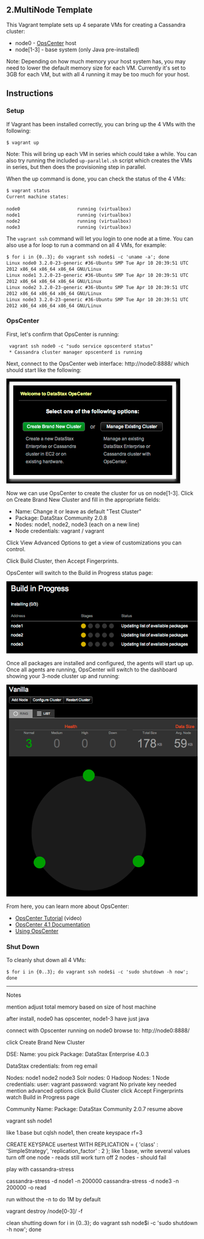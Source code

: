 ## 2.MultiNode Template

This Vagrant template sets up 4 separate VMs for creating a Cassandra cluster:

* node0 - [OpsCenter](http://www.datastax.com/what-we-offer/products-services/datastax-opscenter) host
* node[1-3] - base system (only Java pre-installed)

Note: Depending on how much memory your host system has, you may need to lower the default memory size for each VM. Currently it's set to 3GB for each VM, but with all 4 running it may be too much for your host.

## Instructions

### Setup

If Vagrant has been installed correctly, you can bring up the 4 VMs with the following:

```
$ vagrant up
```

Note: This will bring up each VM in series which could take a while. You can also try running the included `up-parallel.sh` script which creates the VMs in series, but then does the provisioning step in parallel.

When the up command is done, you can check the status of the 4 VMs:

```
$ vagrant status
Current machine states:

node0                     running (virtualbox)
node1                     running (virtualbox)
node2                     running (virtualbox)
node3                     running (virtualbox)
```

The `vagrant ssh` command will let you login to one node at a time. You can also use a for loop to run a command on all 4 VMs, for example:

```
$ for i in {0..3}; do vagrant ssh node$i -c 'uname -a'; done
Linux node0 3.2.0-23-generic #36-Ubuntu SMP Tue Apr 10 20:39:51 UTC 2012 x86_64 x86_64 x86_64 GNU/Linux
Linux node1 3.2.0-23-generic #36-Ubuntu SMP Tue Apr 10 20:39:51 UTC 2012 x86_64 x86_64 x86_64 GNU/Linux
Linux node2 3.2.0-23-generic #36-Ubuntu SMP Tue Apr 10 20:39:51 UTC 2012 x86_64 x86_64 x86_64 GNU/Linux
Linux node3 3.2.0-23-generic #36-Ubuntu SMP Tue Apr 10 20:39:51 UTC 2012 x86_64 x86_64 x86_64 GNU/Linux
```

### OpsCenter

First, let's confirm that OpsCenter is running:

```
 vagrant ssh node0 -c "sudo service opscenterd status"
 * Cassandra cluster manager opscenterd is running
```

Next, connect to the OpsCenter web interface: http://node0:8888/ which should start like the following:

![OpsCenter Start Screenshot](images/OpsCenterStart.png)

Now we can use OpsCenter to create the cluster for us on node[1-3]. Click on Create Brand New Cluster and fill in the appropriate fields:

* Name: Change it or leave as default "Test Cluster"
* Package: DataStax Community 2.0.8
* Nodes: node1, node2, node3 (each on a new line)
* Node credentials: vagrant / vagrant

Click View Advanced Options to get a view of customizations you can control.

Click Build Cluster, then Accept Fingerprints.

OpsCenter will switch to the Build in Progress status page:

![Build in Progress Screenshot](images/BuildProgress.png)

Once all packages are installed and configured, the agents will start up up. Once all agents are running, OpsCenter will switch to the dashboard showing your 3-node cluster up and running: 

![Build Complete Screenshot](images/BuildComplete.png)

From here, you can learn more about OpsCenter:

* [OpsCenter Tutorial](http://www.datastax.com/resources/tutorials/overview-opscenter) (video)
* [OpsCenter 4.1 Documentation](http://www.datastax.com/documentation/opscenter/4.1/opsc/about_c.html)
* [Using OpsCenter](http://www.datastax.com/documentation/opscenter/4.1/opsc/online_help/opscUsing_g.html)


### Shut Down

To cleanly shut down all 4 VMs:

```
$ for i in {0..3}; do vagrant ssh node$i -c 'sudo shutdown -h now'; done
```

---

Notes

mention adjust total memory based on size of host machine


after install, node0 has opscenter, node1-3 have just java

connect with Opscenter running on node0
browse to: http://node0:8888/

click Create Brand New Cluster

DSE:
Name: you pick
Package: DataStax Enterprise 4.0.3

DataStax credentials: from reg email

Nodes:
node1
node2
node3
Solr nodes: 0
Hadoop Nodes: 1
Node credentials:
user: vagrant
password: vagrant
No private key needed
mention advanced options
click Build Cluster
click Accept Fingerprints
watch Build in Progress page

Community
Name:
Package: DataStax Community 2.0.7
resume above


vagrant ssh node1

like 1.base but cqlsh node1, then create keyspace rf=3

CREATE KEYSPACE usertest WITH REPLICATION = { 'class' : 'SimpleStrategy', 'replication_factor' : 2 };
like 1.base, write several values
turn off one node - reads still work
turn off 2 nodes - should fail


play with cassandra-stress

cassandra-stress -d node1 -n 200000
cassandra-stress -d node3 -n 200000 -o read

run without the -n to do 1M by default

vagrant destroy /node[0-3]/ -f

clean shutting down
for i in {0..3}; do vagrant ssh node$i -c 'sudo shutdown -h now'; done

